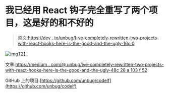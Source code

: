 # 我已经用 React 钩子完全重写了两个项目，这是好的和不好的

> 原文:[https://dev . to/unbug/I-ve-completely-rewritten-two-projects-with-react-hooks-here-is-the-good-and-the-ugly-16o 0](https://dev.to/unbug/i-ve-completely-rewritten-two-projects-with-react-hooks-here-is-the-good-and-the-ugly-16o0)

[![img](../Images/5e45f4652cea9002fa802691c2e376a4.png)T2】](https://res.cloudinary.com/practicaldev/image/fetch/s--2MRd43pU--/c_limit%2Cf_auto%2Cfl_progressive%2Cq_auto%2Cw_880/https://miro.medium.com/max/2314/1%2Awvpm5rhYqardQHVLvGzbEw.png)

文章:[https://medium . com/@ unbug/ive-completely-rewritten-two-projects-with-react-hooks-here-is-the-good-and-the-ugly-48c 28 a 103 f 52](https://medium.com/@unbug/ive-completely-rewritten-two-projects-with-react-hooks-here-is-the-good-and-the-ugly-48c28a103f52)

GitHub 上的项目:[https://github.com/unbug/codelf](https://github.com/unbug/codelf)